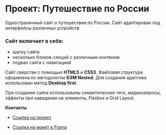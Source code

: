 # Проект: Путешествие по России

Одностраничный сайт о путешествии по России. Сайт адаптирован под интерфейсы различных устройств.

### Сайт включает в себя:
- шапку сайта
- несколько блоков-секций с различным контеном
- подвал сайта с навигацией


Сайт сверстан с помощью **HTML5** и **CSS3**. Файловая структура оформлена по методологии **БЭМ Nested**. Для создания адаптива использован метод **Desktop first**.

При создании сайта использованы семантические теги, медиазапросы, эффекты при наведении на элементы, Flexbox и Grid Layout.

**Контакты**

* [Ссылка на проект](https://github.com/SvetAlexa/russian-travel.git)

* [Ссылка на макет в Figma](https://www.figma.com/file/5S2WSbEFL6awjVWJ0NWL8Q/Sprint-3_-Russia-_-desktop-mobile?node-id=28503%3A0)